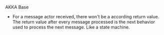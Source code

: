 AKKA Base

* For a message actor received, there won't be a according return value. The return value after every message processed is the next behavior used to process the next message. Like a state machine.